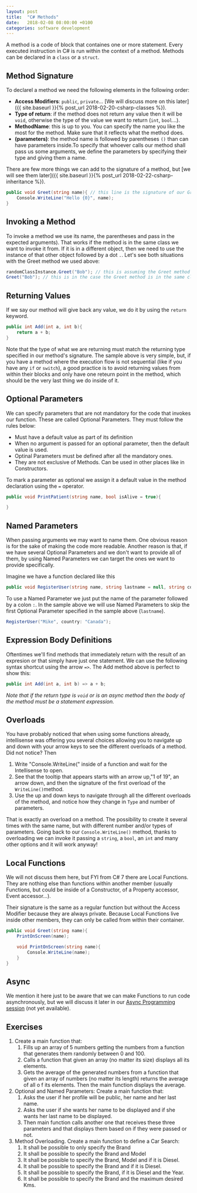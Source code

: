 ```yaml
---
layout: post
title:  "C# Methods"
date:   2018-02-08 08:00:00 +0100
categories: software development
---
```

A method is a code of block that containes one or more statement. Every executed instruction in C# is run within the context of a method. Methods can be declared in a `class` or a `struct`.

## Method Signature ##
To declarel a method we need the following elements in the following order:
- **Access Modifiers**: `public`, `private`... [We will discuss more on this later]({{ site.baseurl }}{% post_url 2018-02-20-csharp-classes %}).
- **Type of return**: if the method does not return any value then it will be `void`, otherwise the type of the value we want to return (`int`, `bool`...).
- **MethodName**: this is up to you. You can specify the name you like the most for the method. Make sure that it reflects what the method does.
- **(parameters)**: the method name is followed by parentheses `()` than can have parameters inside.To specify that whoever calls our method shall pass us some arguments, we define the parameters by specifying their type and giving them a name.

There are few more things we can add to the signature of a method, but [we will see them later]({{ site.baseurl }}{% post_url 2018-02-22-csharp-inheritance %}).

```csharp
public void Greet(string name){ // this line is the signature of our Greet method
    Console.WriteLine("Hello {0}", name);
}
```

## Invoking a Method
To invoke a method we use its name, the parentheses and pass in the expected arguments). That works if the method is in the same class we want to invoke it from. If it is in a different object, then we need to use the instance of that other object followed by a dot `.`. Let's see both situations with the Greet method we used above: 

```csharp
randomClassInstance.Greet("Bob"); // this is assuming the Greet method is in a different class.
Greet("Bob"); // this is in the case the Greet method is in the same class we are working.
```

## Returning Values
If we say our method will give back any value, we do it by using the `return` keyword. 

```csharp
public int Add(int a, int b){
    return a + b;
}
```

Note that the type of what we are returning must match the returning type specified in our method's signature. The sample above is very simple, but, if you have a method where the execution flow is not sequential (like if you have any `if` or `switch`), a good practice is to avoid returning values from within their blocks and only have one reteurn point in the method, which should be the very last thing we do inside of it.

## Optional Parameters
We can specify parameters that are not mandatory for the code that invokes our function. These are called Optional Parameters. They must follow the rules below:
- Must have a default value as part of its definition
- When no argument is passed for an optional parameter, then the default value is used.
- Optinal Parameters must be defined after all the mandatory ones.
- They are not exclusive of Methods. Can be used in other places like in Constructors.

To mark a parameter as optional we assign it a default value in the method declaration using the `=` operator. 
```csharp
public void PrintPatient(string name, bool isAlive = true){

}
```

## Named Parameters
When passing arguments we may want to name them. One obvious reason is for the sake of making the code more readable. Another reason is that, if we have several Optional Parameters and we don't want to provide all of them, by using Named Parameters we can target the ones we want to provide specifically.

Imagine we have a function declared like this

```csharp
public void RegisterUser(string name, string lastname = null, string country = null){ }
```

To use a Named Parameter we just put the name of the parameter followed by a colon `:`. In the sample above we will use Named Parameters to skip the first Optional Parameter specified in the sample above (`lastname`).

```csharp
RegisterUser("Mike", country: "Canada");
```

## Expression Body Definitions

Oftentimes we'll find methods that immediately return with the result of an expresion or that simply have just one statement. We can use the following syntax shortcut using the arrow `=>`. The Add method above is perfect to show this:

```csharp
public int Add(int a, int b) => a + b;
```

*Note that if the return type is `void` or is an async method then the body of the method must be a statement expression.*

## Overloads
You have probably noticed that when using some functions already, intellisense was offering you several choices allowing you to navigate up and down with your arrow keys to see the different overloads of a method. Did not notice? Then
1. Write "Console.WriteLine(" inside of a function and wait for the Intellisense to open.
2. See that the tooltip that appears starts with an arrow up,"1 of 19", an arrow down, and then the signature of the first overload of the `WriteLine()`method. 
3. Use the up and down keys to navigate through all the different overloads of the method, and notice how they change in `Type` and number of parameters.

That is exactly an overload on a method. The possibility to create it several times with the same name, but with different number and/or types of parameters. Going back to our `Console.WriteLine()` method, thanks to overloading we can invoke it passing a `string`, a `bool`, an `int` and many other options and it will work anyway!

## Local Functions
We will not discuss them here, but FYI from C# 7 there are Local Functions. They are nothing else than functions within another member (usually Functions, but could be inside of a Constructor, of a Property accessor,  Event accessor...).

Their signature is the same as a regular function but without the Access Modifier because they are always private. Because Local Functions live inside other members, they can only be called from within their container.

```csharp
public void Greet(string name){
    PrintOnScreen(name);

    void PrintOnScreen(string name){
        Console.WriteLine(name);
    }
}
```

## Async
We mention it here just to be aware that we can make Functions to run code asynchronously, but we will discuss it later in our [Async Programming session]() (not yet available).

## Exercises
1. Create a main function that:
    1. Fills up an array of 5 numbers getting the numbers from a function that generates them randomly between 0 and 100.
    2. Calls a function that given an array (no matter its size) displays all its elements. 
    3. Gets the average of the generated numbers from a function that given an array of numbers (no matter its length) returns the average of all o f its elements. Then the main function displays the average.
2. Optional and Named Parameters: Create a main function that:
    1. Asks the user if her profile will be public, her name and her last name.
    2. Asks the user if she wants her name to be displayed and if she wants her last name to be displayed.
    3. Then main function calls another one that receives these three parameters and that displays them based on if they were passed or not.
3.  Method Overloading. Create a main function to define a Car Search:
    1. It shall be possible to only specify the Brand
    2. It shall be possible to specify the Brand and Model
    3. It shall be possible to specify the Brand, Model and if it is Diesel.
    4. It shall be possible to specify the Brand and if it is Diesel.
    5. It shall be possible to specify the Brand, if it is Diesel and the Year.
    6. It shall be possible to specify the Brand and the maximum desired Kms.